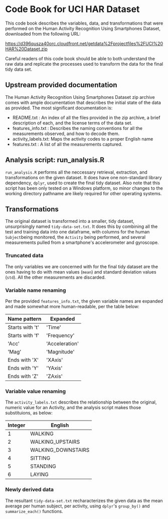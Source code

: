 # Code Book for UCI HAR Dataset

This code book describes the variables, data, and transformations that were performed on the Human Activity Recognition Using Smartphones Dataset, downloaded from the following URL:

https://d396qusza40orc.cloudfront.net/getdata%2Fprojectfiles%2FUCI%20HAR%20Dataset.zip

Careful readers of this code book should be able to both understand the raw data and replicate the processes used to transform the data for the final tidy data set.

## Upstream provided documentation

The Human Activity Recognition Using Smartphones Dataset zip archive comes with ample documentation that describes the initial state of the data as provided. The most significant documentation is:

  * README.txt : An index of all the files provided in the zip archive, a brief description of each, and the license terms of the data set.
  * features_info.txt : Describes the naming conventions for all the measurements observed, and how to decode them.
  * activity_labels.txt: Maps the activity codes to a proper English name
  * features.txt : A list of all the measurements captured.

## Analysis script: run_analysis.R

`run_analysis.R` performs all the neccessary retrieval, extraction, and transformations on the given dataset. It does have one non-standard library dependency, `dplyr`, used to create the final tidy dataset. Also note that this script has been only tested on a Windows platform, so minor changes to the working directory pathname are likely required for other operating systems.

## Transformations

The original dataset is transformed into a smaller, tidy dataset, unsurprisingly named `tidy-data-set.txt`. It does this by combining all the test and training data into one dataframe, with columns for the human `Subject`being monitored, the `Activity` being performed, and several measurements pulled from a smartphone's accelerometer and gyroscope.

### Truncated data

The only variables we are concerned with for the final tidy dataset are the ones having to do with mean values (`mean`) and standard deviation values (`std`). All the other measurements are discarded.

### Variable name renaming

Per the provided `features_info.txt`, the given variable names are expanded and made somewhat more human-readable, per the table below:

| Name pattern | Expanded |
|--------------|----------|
| Starts with 't' | 'Time' |
| Starts with 'f' | 'Frequency' |
| 'Acc' | 'Acceleration' |
| 'Mag' | 'Magnitude' |
| Ends with 'X' | 'XAxis' |
| Ends with 'Y' | 'YAxis' |
| Ends with 'Z' | 'ZAxis' |

### Variable value renaming

The `activity_labels.txt` describes the relationship between the original, numeric value for an Activity, and the analysis script makes those substituions, as below:

| Integer | English |
|---------|---------|
|1 | WALKING |
|2 | WALKING_UPSTAIRS |
|3 | WALKING_DOWNSTAIRS |
|4 | SITTING |
|5 |STANDING |
|6 | LAYING |

### Newly derived data

The resultant `tidy-data-set.txt` recharacterizes the given data as the mean average per human subject, per activity, using `dplyr`'s `group_by()` and `summarize_each()` functions.
